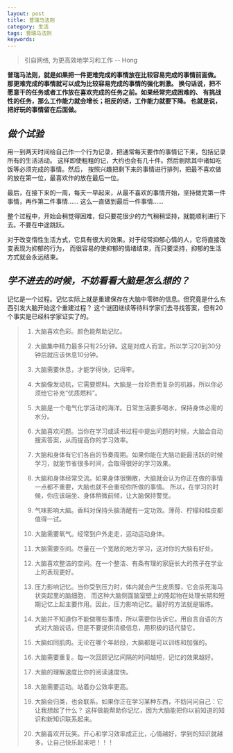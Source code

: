 ```yaml
---
layout: post
title: 普瑞马法则
category: 生活
tags: 普瑞马法则
keywords: 
---
```


> 引自网络, 为更高效地学习和工作 -- Hong
  

**普瑞马法则，就是如果把一件更难完成的事情放在比较容易完成的事情前面做。
那更难完成的事情就可以成为比较容易完成的事情的强化刺激。
换句话说，把不愿意干的任务或者工作放在喜欢完成的任务之前。如果经常完成困难的、
有挑战性的任务，那么工作能力就会增长；相反的话，工作能力就要下降。
也就是说，把好玩的事情留在后面做。**  


## *做个试验*

用一到两天时间给自己作一个行为记录，把通常每天要作的事情记下来，包括记录所有的生活活动。
这样即使粗粗的记，大约也会有几十件。然后剔除其中诸如吃饭等必须完成的事情。然后，
按照兴趣把剩下来的事情进行排列，把最不喜欢做的放在第一位，最喜欢作的放在最后一位。  

最后，在接下来的一周，每天一早起来，从最不喜欢的事情开始，坚持做完第一件事情，再作第二件事情...... 
这么一直做到最后一件事情......

整个过程中，开始会稍觉得困难，但只要花很少的力气稍稍坚持，就能顺利进行下去。不要在中途跳跃。  

对于改变惰性生活方式，它具有很大的效果。对于经常抑郁心情的人，它将直接改变表现为抑郁的行为，
而很容易的使抑郁的情绪结束，而只要坚持，抑郁的生活方式就会永远结束。
  

## *学不进去的时候，不妨看看大脑是怎么想的？*

记忆是一个过程。记忆实际上就是重建保存在大脑中零碎的信息。但究竟是什么东西引发大脑开始这个重建过程？
这个谜团继续等待科学家们去寻找答案，但有20个事实是已经科学家证实了的。

> 1. 大脑喜欢色彩。颜色能帮助记忆。  
> 
> 2. 大脑集中精力最多只有25分钟。这是对成人而言。所以学习20到30分钟后就应该休息10分钟。 
>  
> 3. 大脑需要休息，才能学得快，记得牢。
>  
> 4. 大脑像发动机，它需要燃料。大脑是一台珍贵而复杂的机器，所以你必须给它补充“优质燃料”。
> 
> 5. 大脑是一个电气化学活动的海洋。日常生活要多喝水，保持身体必需的水分。
> 
> 6. 大脑喜欢问题。当你在学习或读书过程中提出问题的时候，大脑会自动搜索答案，从而提高你的学习效率。
> 
> 7. 大脑和身体有它们各自的节奏周期。如果你能在大脑功能最活跃的时候学习，就能节省很多时间，会取得很好的学习效果。
> 
> 8. 大脑和身体经常交流。如果身体很懒散，大脑就会认为你正在做的事情一点都不重要，大脑也就不会重视你所做的事情。
>    所以，在学习的时候，你应该端坐、身体稍微前倾，让大脑保持警觉。
> 
> 
> 9. 气味影响大脑。香料对保持头脑清醒有一定功效。薄荷、柠檬和桂皮都值得一试。
> 
> 10. 大脑需要氧气。经常到户外走走，运动运动身体。
> 
> 11. 大脑需要空间。尽量在一个宽敞的地方学习，这对你的大脑有好处。
> 
> 12. 大脑喜欢整洁的空间。在一个整洁、有条有理的家庭长大的孩子在学业上的表现更好。
> 
> 13. 压力影响记忆。当你受到压力时，体内就会产生皮质醇，它会杀死海马状突起里的脑细胞，
>     而这种大脑侧面脑室壁上的隆起物在处理长期和短期记忆上起主要作用。因此，压力影响记忆。最好的方法就是锻炼。
> 
> 14. 大脑并不知道你不能做哪些事情，所以需要你告诉它。用自言自语的方式对大脑说话，但是不要提供消极信息，用积极的话代替它。
> 
> 15. 大脑如同肌肉。无论在哪个年龄段，大脑都是可以训练和加强的。
> 
> 16. 大脑需要重复。每一次回顾记忆间隔的时间越短，记忆的效果越好。
> 
> 17. 大脑的理解速度比你的阅读速度快。
> 
> 18. 大脑需要运动。站着办公效率更高。
> 
> 19. 大脑会归类，也会联系。如果你正在学习某种东西，不妨问问自己：它让我想起了什么？
>     这样做能帮助你记忆，因为大脑能把你以前知道的知识和新知识联系起来。
> 
> 20. 大脑喜欢开玩笑。开心和学习效率成正比，心情越好，学到的知识就越多。让自己快乐起来吧！！！
